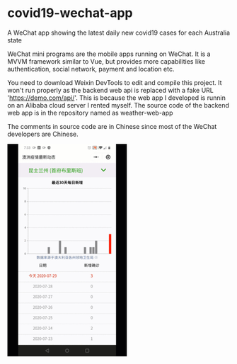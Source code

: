 # covid19-wechat-app
A WeChat app showing the latest daily new covid19 cases for each Australia state  
  
WeChat mini programs are the mobile apps running on WeChat. It is a MVVM framework similar to Vue, but provides more capabilities like authentication, social network, payment and location etc.  
  
You need to download Weixin DevTools to edit and compile this project. It won't run properly as the backend web api is replaced with a fake URL 'https://demo.com/api/'. This is because the web app I developed is runnin on an Alibaba cloud server I rented myself. The source code of the backend web app is in the repository named as weather-web-app  

The comments in source code are in Chinese since most of the WeChat developers are Chinese.  
  
![image](https://github.com/wjhlisa/covid19-wechat-app/blob/master/cx.gif)

